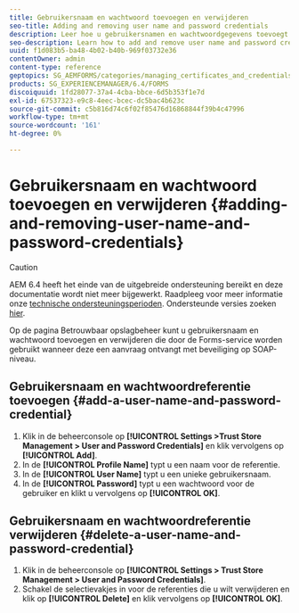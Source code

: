 ```yaml
---
title: Gebruikersnaam en wachtwoord toevoegen en verwijderen
seo-title: Adding and removing user name and password credentials
description: Leer hoe u gebruikersnamen en wachtwoordgegevens toevoegt en verwijdert.
seo-description: Learn how to add and remove user name and password credentials.
uuid: f1d083b5-ba48-4b02-b40b-969f03732e36
contentOwner: admin
content-type: reference
geptopics: SG_AEMFORMS/categories/managing_certificates_and_credentials
products: SG_EXPERIENCEMANAGER/6.4/FORMS
discoiquuid: 1fd28077-37a4-4cba-bbce-6d5b353f1e7d
exl-id: 67537323-e9c8-4eec-bcec-dc5bac4b623c
source-git-commit: c5b816d74c6f02f85476d16868844f39b4c47996
workflow-type: tm+mt
source-wordcount: '161'
ht-degree: 0%

---
```


# Gebruikersnaam en wachtwoord toevoegen en verwijderen {#adding-and-removing-user-name-and-password-credentials}

>[!CAUTION]
>
>AEM 6.4 heeft het einde van de uitgebreide ondersteuning bereikt en deze documentatie wordt niet meer bijgewerkt. Raadpleeg voor meer informatie onze [technische ondersteuningsperioden](https://helpx.adobe.com/support/programs/eol-matrix.html). Ondersteunde versies zoeken [hier](https://experienceleague.adobe.com/docs/).

Op de pagina Betrouwbaar opslagbeheer kunt u gebruikersnaam en wachtwoord toevoegen en verwijderen die door de Forms-service worden gebruikt wanneer deze een aanvraag ontvangt met beveiliging op SOAP-niveau.

## Gebruikersnaam en wachtwoordreferentie toevoegen {#add-a-user-name-and-password-credential}

1. Klik in de beheerconsole op **[!UICONTROL Settings >Trust Store Management > User and Password Credentials]** en klik vervolgens op **[!UICONTROL Add]**.
1. In de **[!UICONTROL Profile Name]** typt u een naam voor de referentie.
1. In de **[!UICONTROL User Name]** typt u een unieke gebruikersnaam.
1. In de **[!UICONTROL Password]** typt u een wachtwoord voor de gebruiker en klikt u vervolgens op **[!UICONTROL OK]**.

## Gebruikersnaam en wachtwoordreferentie verwijderen {#delete-a-user-name-and-password-credential}

1. Klik in de beheerconsole op **[!UICONTROL Settings > Trust Store Management > User and Password Credentials]**.
1. Schakel de selectievakjes in voor de referenties die u wilt verwijderen en klik op **[!UICONTROL Delete]** en klik vervolgens op **[!UICONTROL OK]**.
